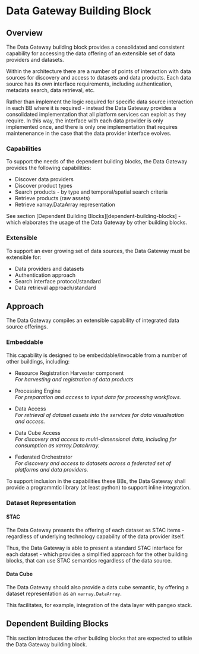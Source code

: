 # Data Gateway Building Block

## Overview

The Data Gateway building block provides a consolidated and consistent capability for accessing the data offering of an extensible set of data providers and datasets.

Within the architecture there are a number of points of interaction with data sources for discovery and access to datasets and data products. Each data source has its own interface requirements, including authentication, metadata search, data retrieval, etc.

Rather than implement the logic required for specific data source interaction in each BB where it is required - instead the Data Gateway provides a consolidated implementation that all platform services can exploit as they require. In this way, the interface with each data provider is only implemented once, and there is only one implementation that requires maintenenance in the case that the data provider interface evolves.

### Capabilities

To support the needs of the dependent building blocks, the Data Gateway provides the following capabilities:

* Discover data providers
* Discover product types
* Search products - by type and temporal/spatial search criteria
* Retrieve products (raw assets)
* Retrieve xarray.DataArray representation

See section [Dependent Building Blocks][dependent-building-blocks] - which elaborates the usage of the Data Gateway by other building blocks.

### Extensible

To support an ever growing set of data sources, the Data Gateway must be extensible for:

* Data providers and datasets
* Authentication approach
* Search interface protocol/standard
* Data retrieval approach/standard

## Approach

The Data Gateway compiles an extensible capability of integrated data source offerings.

### Embeddable

This capability is designed to be embeddable/invocable from a number of other buildings, including:

* Resource Registration Harvester component<br>
  *For harvesting and registration of data products*

* Processing Engine<br>
  *For preparation and access to input data for processing workflows.*

* Data Access<br>
  *For retrieval of dataset assets into the services for data visualisation and access.*

* Data Cube Access<br>
  *For discovery and access to multi-dimensional data, including for consumption as xarray.DataArray.*

* Federated Orchestrator<br>
  *For discovery and access to datasets across a federated set of platforms and data providers.*

To support inclusion in the capabilities these BBs, the Data Gateway shall provide a programmtic library (at least python) to support inline integration.

### Dataset Representation

#### STAC

The Data Gateway presents the offering of each dataset as STAC items - regardless of underlying technology capability of the data provider itself.

Thus, the Data Gateway is able to present a standard STAC interface for each dataset - which provides a simplified approach for the other building blocks, that can use STAC semantics regardless of the data source.

#### Data Cube

The Data Gateway should also provide a data cube semantic, by offering a dataset representation as an `xarray.DataArray`.

This facilitates, for example, integration of the data layer with pangeo stack.

## Dependent Building Blocks

This section introduces the other building blocks that are expected to utilsie the Data Gateway building block.
